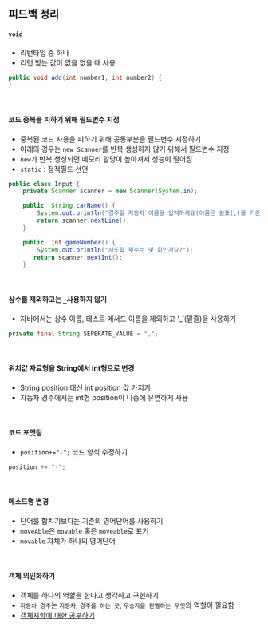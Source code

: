 피드백 정리
---

#### `void` 
- 리턴타입 중 하나
- 리턴 받는 값이 없을 없을 때 사용
```java
public void add(int number1, int number2) {
}
```

<br>

#### 코드 중복을 피하기 위해 필드변수 지정
- 중복된 코드 사용을 피하기 위해 공통부분을 필드변수 지정하기
- 아래의 경우는 `new Scanner`를 반복 생성하지 않기 위해서 필드변수 지정
- `new`가 반복 생성되면 메모리 할당이 높아져서 성능이 떨어짐
- `static` : 정적필드 선언
```java
public class Input {
    private Scanner scanner = new Scanner(System.in);

    public  String carName() {
        System.out.println("경주할 자동차 이름을 입력하세요(이름은 쉼표(,)를 기준으로 구분).");
        return scanner.nextLine();
    }

    public  int gameNumber() {
        System.out.println("시도할 횟수는 몇 회인가요?");
       return scanner.nextInt();
    }
```

<br>

#### 상수를 제외하고는 `_`사용하지 않기
- 자바에서는 상수 이름, 테스트 메서드 이름을 제외하고 ‘_’(밑줄)을 사용하기
```java
private final String SEPERATE_VALUE = ",";
```

<br>

#### 위치값 자료형을 String에서 int형으로 변경
- String position 대신 int position 값 가지기
- 자동차 경주에서는 int형 position이 나중에 유연하게 사용

<br>

#### 코드 포맷팅
- `position+="-";` 코드 양식 수정하기
```java
position += "-";
```

<br>

#### 메소드명 변경
- 단어를 합치기보다는 기존의 영어단어를 사용하기
- `moveAble`은 `movable` 혹은 `moveable`로 표기 
- `movable` 자체가 하나의 영어단어

<br>

#### 객체 의인화하기
- 객체를 하나의 역할을 한다고 생각하고 구현하기
- `자동차 경주`는 `자동차`, `경주를 하는 곳`, `우승자를 판별하는 무엇`의 역할이 필요함
- [객체지향에 대한 공부하기][H]

[H]:https://youtu.be/dy9yQIx38u8
